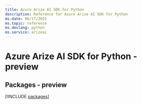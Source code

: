 ```yaml
---
title: Azure Arize AI SDK for Python
description: Reference for Azure Arize AI SDK for Python
ms.date: 06/17/2025
ms.topic: reference
ms.devlang: python
ms.service: arizeai
---
```

# Azure Arize AI SDK for Python - preview
## Packages - preview
[!INCLUDE [packages](arize-ai-index.md)]